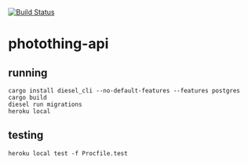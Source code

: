 [![Build Status](https://travis-ci.org/otterandrye/photothing-api.svg?branch=master)](https://travis-ci.org/otterandrye/photothing-api)

# photothing-api

## running

```
cargo install diesel_cli --no-default-features --features postgres
cargo build
diesel run migrations
heroku local
```

## testing

`heroku local test -f Procfile.test`
